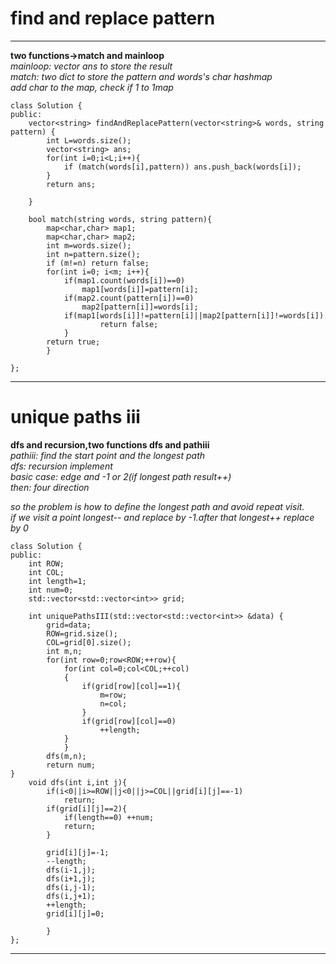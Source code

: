 # find and replace pattern
----
**two functions->match and mainloop**  
*mainloop: vector ans to store the result*  
*match: two dict to store the pattern and words's char hashmap*  
*add char to the map, check if 1 to 1map*
```
class Solution {
public:
    vector<string> findAndReplacePattern(vector<string>& words, string pattern) {
        int L=words.size();
        vector<string> ans;
        for(int i=0;i<L;i++){
            if (match(words[i],pattern)) ans.push_back(words[i]);
        }
        return ans;
        
    }
    
    bool match(string words, string pattern){
        map<char,char> map1;
        map<char,char> map2;
        int m=words.size();
        int n=pattern.size();
        if (m!=n) return false;
        for(int i=0; i<m; i++){
            if(map1.count(words[i])==0)
                map1[words[i]]=pattern[i];
            if(map2.count(pattern[i])==0)
                map2[pattern[i]]=words[i];
            if(map1[words[i]]!=pattern[i]||map2[pattern[i]]!=words[i])
                    return false;  
            }
        return true;
        }
    
};
```
----
# unique paths iii
**dfs and recursion,two functions dfs and pathiii**  
*pathiii: find the start point and the longest path*  
*dfs: recursion implement </br>basic case: edge and -1 or 2(if longest path result++)</br> then: four direction*   

*so the problem is how to define the longest path and avoid repeat visit.*  
*if we visit a point longest-- and replace by -1.</b>after that longest++ replace by 0*
```
class Solution {
public:
    int ROW;
    int COL;
    int length=1;
    int num=0;
    std::vector<std::vector<int>> grid;
    
    int uniquePathsIII(std::vector<std::vector<int>> &data) {
        grid=data;
        ROW=grid.size();
        COL=grid[0].size();
        int m,n;
        for(int row=0;row<ROW;++row){
            for(int col=0;col<COL;++col)
            {
                if(grid[row][col]==1){
                    m=row;
                    n=col;
                } 
                if(grid[row][col]==0)
                    ++length;
            }
            }   
        dfs(m,n);
        return num;
}
    void dfs(int i,int j){
        if(i<0||i>=ROW||j<0||j>=COL||grid[i][j]==-1)
            return;
        if(grid[i][j]==2){
            if(length==0) ++num;
            return; 
        }
        
        grid[i][j]=-1;
        --length;
        dfs(i-1,j);
        dfs(i+1,j);
        dfs(i,j-1);
        dfs(i,j+1);
        ++length;
        grid[i][j]=0;          
                
        }
};
```
----
